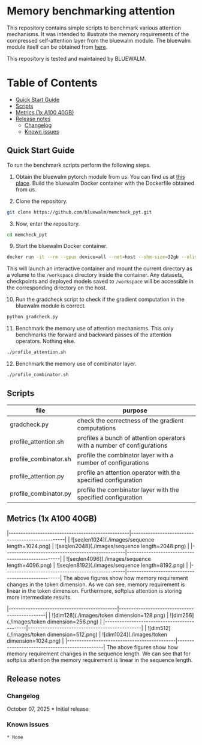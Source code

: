 
# Memory benchmarking attention

This repository contains simple scripts to benchmark various attention mechanisms. 
It was intended to illustrate the memory requirements of the compressed self-attention layer from the bluewalm module. 
The bluewalm module itself can be obtained from [here](https://www.bluewalm.com). 

This repository is tested and maintained by BLUEWALM. 

Table of Contents
=================
  * [Quick Start Guide](#quick-start-guide)
  * [Scripts](#scripts)
  * [Metrics (1x A100 40GB)](#metrics-1x-a100-40gb)
  * [Release notes](#release-notes)
     * [Changelog](#changelog)
     * [Known issues](#known-issues)


## Quick Start Guide

To run the benchmark scripts perform the following steps. 

1. Obtain the bluewalm pytorch module from us. You can find us at [this place](https://www.bluewalm.com). 
Build the bluewalm Docker container with the Dockerfile obtained from us. 

2. Clone the repository. 
```bash
git clone https://github.com/bluewalm/memcheck_pyt.git
```

3. Now, enter the repository. 
```bash
cd memcheck_pyt
```

9. Start the bluewalm Docker container.
```bash
docker run -it --rm --gpus device=all --net=host --shm-size=32gb --ulimit memlock=-1 --cap-add=SYS_ADMIN --ulimit stack=67108864 -v "${PWD}:/workspace" bluewalm_pyt:latest
```
This will launch an interactive container and mount the current directory as a volume to the `/workspace` directory inside the container. 
Any datasets, checkpoints and deployed models saved to `/workspace` will be accessible in the corresponding directory on the host. 

10. Run the gradcheck script to check if the gradient computation in the bluewalm module is correct. 
```bash
python gradcheck.py
```

11. Benchmark the memory use of attention mechanisms. This only benchmarks the forward and backward passes of the attention operators. Nothing else. 
```bash
./profile_attention.sh
```

12. Benchmark the memory use of combinator layer. 
```bash
./profile_combinator.sh
```

## Scripts

| file                  | purpose                                                                 |
|-----------------------|-------------------------------------------------------------------------|
| gradcheck.py          | check the correctness of the gradient computations                      |
| profile_attention.sh  | profiles a bunch of attention operators with a number of configurations |
| profile_combinator.sh | profile the combinator layer with a number of configurations            |                                |
| profile_attention.py  | profile an attention operator with the specified configuration          |
| profile_combinator.py | profile the combinator layer with the specified configuration           |


## Metrics (1x A100 40GB)

|--------------------------------------------------|--------------------------------------------------|
| ![seqlen1024](./images/sequence length=1024.png) | ![seqlen2048](./images/sequence length=2048.png) |
|--------------------------------------------------|--------------------------------------------------|
| ![seqlen4096](./images/sequence length=4096.png) | ![seqlen8192](./images/sequence length=8192.png) |
|--------------------------------------------------|--------------------------------------------------|
The above figures show how memory requirement changes in the token dimension. 
As we can see, memory requirement is linear in the token dimension. 
Furthermore, softplus attention is storing more intermediate results. 

|---------------------------------------------|-----------------------------------------------|
| ![dim128](./images/token dimension=128.png) | ![dim256](./images/token dimension=256.png)   |
|---------------------------------------------|-----------------------------------------------|
| ![dim512](./images/token dimension=512.png) | ![dim1024](./images/token dimension=1024.png) |
|---------------------------------------------|-----------------------------------------------|
The above figures show how memory requirement changes in the sequence length. 
We can see that for softplus attention the memory requirement is linear in the sequence length. 


## Release notes

### Changelog

October 07, 2025
    * Initial release

### Known issues

    * None
